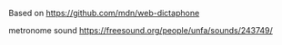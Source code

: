 Based on https://github.com/mdn/web-dictaphone

metronome sound  https://freesound.org/people/unfa/sounds/243749/
